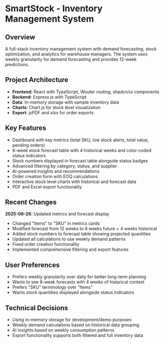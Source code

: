 # SmartStock - Inventory Management System

## Overview
A full-stack inventory management system with demand forecasting, stock optimization, and analytics for warehouse managers. The system uses weekly granularity for demand forecasting and provides 12-week predictions.

## Project Architecture
- **Frontend**: React with TypeScript, Wouter routing, shadcn/ui components
- **Backend**: Express.js with TypeScript
- **Data**: In-memory storage with sample inventory data
- **Charts**: Chart.js for stock level visualization
- **Export**: jsPDF and xlsx for order exports

## Key Features
- Dashboard with key metrics (total SKU, low stock alerts, total value, pending orders)
- 8-week stock forecast table with 4 historical weeks and color-coded status indicators
- Stock numbers displayed in forecast table alongside status badges
- Advanced filtering by category, status, and supplier
- AI-powered insights and recommendations
- Order creation form with EOQ calculations
- Interactive stock level charts with historical and forecast data
- PDF and Excel export functionality

## Recent Changes
**2025-06-26**: Updated metrics and forecast display
- Changed "Items" to "SKU" in metrics cards
- Modified forecast from 12 weeks to 8 weeks future + 4 weeks historical
- Added stock numbers to forecast table showing projected quantities
- Updated all calculations to use weekly demand patterns
- Fixed order creation functionality
- Implemented comprehensive filtering and export features

## User Preferences
- Prefers weekly granularity over daily for better long-term planning
- Wants to see 8-week forecasts with 4 weeks of historical context
- Prefers "SKU" terminology over "Items"
- Wants stock quantities displayed alongside status indicators

## Technical Decisions
- Using in-memory storage for development/demo purposes
- Weekly demand calculations based on historical data grouping
- AI insights based on weekly consumption patterns
- Export functionality supports both filtered and full inventory data